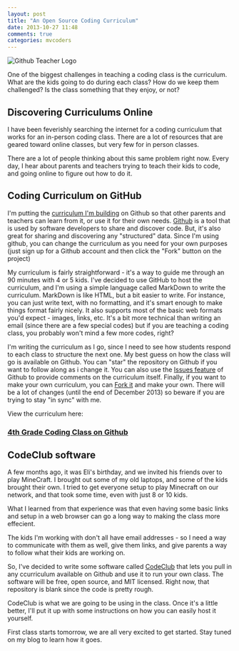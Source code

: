```yaml
---
layout: post
title: "An Open Source Coding Curriculum"
date: 2013-10-27 11:48
comments: true
categories: mvcoders
---
```

![Github Teacher Logo](https://github.global.ssl.fastly.net/images/modules/training/professortocat.png)

One of the biggest challenges in teaching a coding class is the curriculum.  What are the kids going to do during each class?  How do we keep them challenged?  Is the class something that they enjoy, or not?

## Discovering Curriculums Online
I have been feverishly searching the internet for a coding curriculum that works for an in-person coding class.  There are a lot of resources that are geared toward online classes, but very few for in person classes.

There are a lot of people thinking about this same problem right now.  Every day, I hear about parents and teachers trying to teach their kids to code, and going online to figure out how to do it.

## Coding Curriculum on GitHub

I'm putting the [curriculum I'm building](https://github.com/tarr11/coding-lessons) on Github so that other parents and teachers can learn from it, or use it for their own needs.  [Github](https://github.com) is a tool that is used by software developers to share and discover code.  But, it's also great for sharing and discovering any "structured" data.  Since I'm using github, you can change the curriculum as you need for your own purposes (just sign up for a Github account and then click the "Fork" button on the project)

My curriculum is fairly straightforward - it's a way to guide me through an 90 minutes with 4 or 5 kids.  I've decided to use GitHub to host the curriculum, and I'm using a simple language called MarkDown to write the curriculum.  MarkDown is like HTML, but a bit easier to write.  For instance, you can just write text, with no formatting, and it's smart enough to make things format fairly nicely.  It also supports most of the basic web formats you'd expect - images, links, etc.  It's a bit more technical than writing an email (since there are a few special codes) but if you are teaching a coding class, you probably won't mind a few more codes, right? 

I'm writing the curriculum as I go, since I need to see how students respond to each class to structure the next one.  My best guess on how the class will go is available on Github.  You can "star" the repository on Github if you want to follow along as i change it.  You can also use the [Issues feature]( https://github.com/tarr11/coding-lessons/issues) of Github to provide comments on the curriculum itself.  Finally, if you want to make your own curriculum, you can [Fork it](https://github.com/tarr11/coding-lessons/fork) and make your own.  There will be a lot of changes (until the end of December 2013) so beware if you are trying to stay "in sync" with me.

View the curriculum here:

### [4th Grade Coding Class on Github](https://github.com/tarr11/coding-lessons/tree/master/4th-grade-coders)


## CodeClub software
A few months ago, it was Eli's birthday, and we invited his friends over to play MineCraft.  I brought out some of my old laptops, and some of the kids brought their own.  I tried to get everyone setup to play Minecraft on our network, and that took some time, even with just 8 or 10 kids.  

What I learned from that experience was that even having some basic links and setup in a web browser can go a long way to making the class more effecient.  

The kids I'm working with don't all have email addresses - so I need a way to communicate with them as well, give them links, and give parents a way to follow what their kids are working on.

So, I've decided to write some software called [CodeClub](http://github.com/tarr11/codeclub) that lets you pull in any ccurriculum available on Github and use it to run your own class. The software will be free, open source, and MIT licensed.  Right now, that repository is blank since the code is pretty rough.

CodeClub is what we are going to be using in the class.  Once it's a little better, I'll put it up with some instructions on how you can easily host it yourself.

First class starts tomorrow, we are all very excited to get started.  Stay tuned on my blog to learn how it goes.


